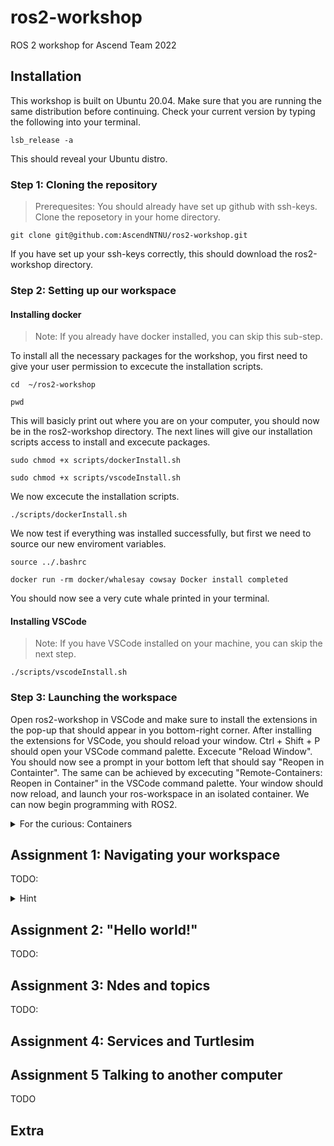 # ros2-workshop
ROS 2 workshop for Ascend Team 2022

## Installation

This workshop is built on Ubuntu 20.04. Make sure that you are running the same distribution before continuing. 
Check your current version by typing the following into your terminal.
```
lsb_release -a
```
This should reveal your Ubuntu distro. 

### Step 1: Cloning the repository
> Prerequesites: You should already have set up github with ssh-keys.
Clone the reposetory in your home directory.

```
git clone git@github.com:AscendNTNU/ros2-workshop.git 
```
If you have set up your ssh-keys correctly, this should download the ros2-workshop directory.

### Step 2: Setting up our workspace

#### Installing docker
> Note: If you already have docker installed, you can skip this sub-step.
 
To install all the necessary packages for the workshop, you first need to give your user permission
to excecute the installation scripts.

```
cd  ~/ros2-workshop
```
```
pwd
```
This will basicly print out where you are on your computer, you should now be in the ros2-workshop directory. The next lines will give our installation scripts access to install and excecute packages.
```
sudo chmod +x scripts/dockerInstall.sh
```
```
sudo chmod +x scripts/vscodeInstall.sh
```
We now excecute the installation scripts.
```
./scripts/dockerInstall.sh
```
We now test if everything was installed successfully, but first we need to source our new enviroment variables. 
```
source ../.bashrc
```
```
docker run -rm docker/whalesay cowsay Docker install completed
```
You should now see a very cute whale printed in your terminal.

#### Installing VSCode
> Note: If you have VSCode installed on your machine, you can skip the next step.

```
./scripts/vscodeInstall.sh
```

### Step 3: Launching the workspace
Open ros2-workshop in VSCode and make sure to install the extensions in the pop-up that should appear in you bottom-right corner. 
After installing the extensions for VSCode, you should reload your window. Ctrl + Shift + P should open your VSCode command palette.
Excecute "Reload Window". You should now see a prompt in your bottom left that should say "Reopen in Containter". The same can be achieved by 
excecuting "Remote-Containers: Reopen in Container" in the VSCode command palette. Your window should now reload, and launch your ros-workspace in
an isolated container. We can now begin programming with ROS2.



<details>
  <summary>For the curious: Containers</summary>
  Our current workspace is now running in a container, but what is a container? A container is a filesystem isolated from your root filesystem. We achieve this by restricting all the processes inside to this filesystem. From programs inside a container can only access the resources and files allocated to it. It is in some sense a virtual machine, but is sharing the resources with the host machine. If you want to learn more, we reccomend this video [here](https://www.youtube.com/watch?v=8fi7uSYlOdc). 
 
 
 
  ```
  
  ```
</details>


## Assignment 1: Navigating your workspace
TODO: 


<details>
  <summary>Hint</summary>
  
  ```python
  ```
</details>

## Assignment 2: "Hello world!"
TODO:
## Assignment 3: Ndes and topics
TODO:
## Assignment 4: Services and Turtlesim

## Assignment 5 Talking to another computer
TODO

## Extra
